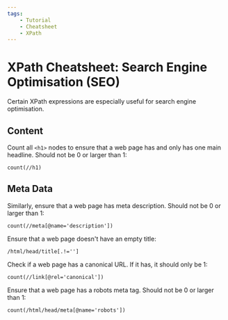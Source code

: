 ```yaml
---
tags:
    - Tutorial
    - Cheatsheet
    - XPath
---
```


# XPath Cheatsheet: Search Engine Optimisation (SEO)
Certain XPath expressions are especially useful for search engine optimisation.

## Content
Count all `<h1>` nodes to ensure that a web page has and only has one main headline. Should not be 0 or larger than 1:

```text title=""
count(//h1)
```

## Meta Data
Similarly, ensure that a web page has meta description. Should not be 0 or larger than 1:

```text title=""
count(//meta[@name='description'])
```

Ensure that a web page doesn't have an empty title:

```text title=""
/html/head/title[.!='']
```

Check if a web page has a canonical URL. If it has, it should only be 1:

```text title=""
count(//link[@rel='canonical'])
```

Ensure that a web page has a robots meta tag. Should not be 0 or larger than 1:

```text title=""
count(/html/head/meta[@name='robots'])
```

